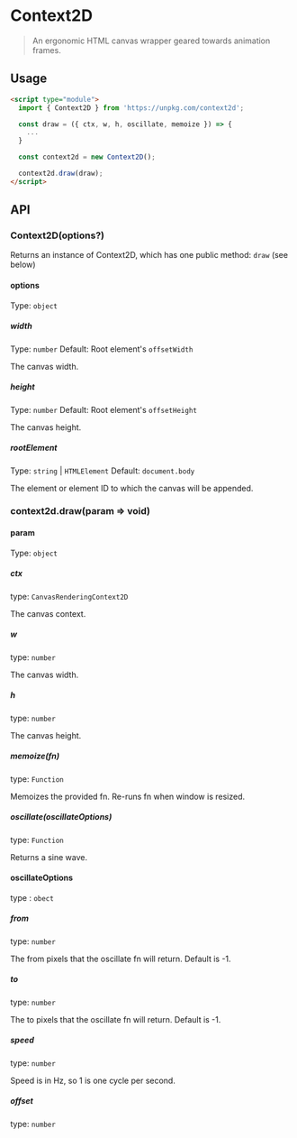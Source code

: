 # Context2D

> An ergonomic HTML canvas wrapper geared towards animation frames.

## Usage

```html
<script type="module">
  import { Context2D } from 'https://unpkg.com/context2d';

  const draw = ({ ctx, w, h, oscillate, memoize }) => {
    ...
  }

  const context2d = new Context2D();

  context2d.draw(draw);
</script>
```

## API

### Context2D(options?)
Returns an instance of Context2D, which has one public method: `draw` (see below)

#### options

Type: `object`

##### width

Type: `number`
Default: Root element's `offsetWidth`

The canvas width.

##### height

Type: `number`
Default: Root element's `offsetHeight`

The canvas height.

##### rootElement

Type: `string` | `HTMLElement`
Default: `document.body`

The element or element ID to which the canvas will be appended.

### context2d.draw(param => void)

#### param

Type: `object`

##### ctx

type: `CanvasRenderingContext2D`

The canvas context.

##### w

type: `number`

The canvas width.

##### h

type: `number`

The canvas height.

##### memoize(fn)

type: `Function`

Memoizes the provided fn. Re-runs fn when window is resized.

##### oscillate(oscillateOptions)

type: `Function`

Returns a sine wave.

#### oscillateOptions

type : `obect`

##### from

type: `number`

The from pixels that the oscillate fn will return. Default is -1.

##### to

type: `number`

The to pixels that the oscillate fn will return. Default is -1.

##### speed

type: `number`

Speed is in Hz, so 1 is one cycle per second.

##### offset

type: `number`


